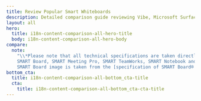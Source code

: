 ```yaml
---
title: Review Popular Smart Whiteboards
description: Detailed comparison guide reviewing Vibe, Microsoft Surface Hub, Google Jamboard, Samsung Flip, Cisco WebEx, and SMART whiteboards.
layout: all
hero:
  title: i18n-content-comparison-all-hero-title
  body: i18n-content-comparison-all-hero-body
compare:
  note:
    "\\*Please note that all technical specifications are taken directly from SMART Technologies ULC education displays [comparison page](https://www.smarttech.com/en/products/education-displays/compare/), SMART Board 6000 series [product page](https://www.smarttech.com/en/products/education-displays/smart-board-6000/) and business [software page](https://www.smarttech.com/en/products/business-software/). In cases where\npricing isn\u2019t available, we include the quoted reseller price.\n\n
    SMART Board, SMART Meeting Pro, SMART TeamWorks, SMART Notebook and SMART Learning Suite are trademarks or registered trademarks of SMART Technologies ULC in the U.S. and/or other countries.\n\n
    SMART Board image is taken from the [specification of SMART Board® 6065-V2 interactive flat panel with iQ](https://downloads.smarttech.com/media/sitecore/en/support/product/sbfpd/6000series/specsheets/spnl6265-v2_specs.pdf) and is copyrighted images of SMART Technologies ULC."
bottom_cta:
  title: i18n-content-comparison-all-bottom_cta-title
  cta:
    title: i18n-content-comparison-all-bottom_cta-cta-title
---
```

